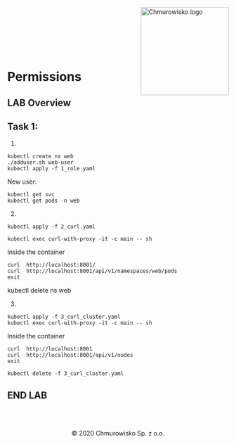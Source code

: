 <img src="../img/logo.png" alt="Chmurowisko logo" width="200" align="right">
<br><br>
<br><br>
<br><br>

# Permissions

## LAB Overview

## Task 1: 

1. 

```
kubectl create ns web
./adduser.sh web-user
kubectl apply -f 1_role.yaml
```
New user:
```
kubectl get svc
kubectl get pods -n web
```
2. 
```
kubectl apply -f 2_curl.yaml
```
```
kubectl exec curl-with-proxy -it -c main -- sh
```

Inside the container
```
curl  http://localhost:8001/
curl  http://localhost:8001/api/v1/namespaces/web/pods
exit
```
kubectl delete ns web

3. 
```
kubectl apply -f 3_curl_cluster.yaml 
kubectl exec curl-with-proxy -it -c main -- sh
```

Inside the container
```
curl  http://localhost:8001
curl  http://localhost:8001/api/v1/nodes
exit
```
```
kubectl delete -f 3_curl_cluster.yaml 
```


## END LAB

<br><br>

<center><p>&copy; 2020 Chmurowisko Sp. z o.o.<p></center>
